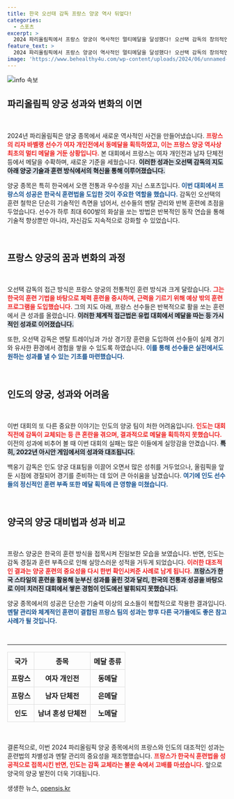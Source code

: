 ```yaml
---
title: 한국 오선태 감독 프랑스 양궁 역사 뒤엎다!
categories:
  - 스포츠
excerpt: >
  2024 파리올림픽에서 프랑스 양궁이 역사적인 멀티메달을 달성했다! 오선택 감독의 창의적인 훈련법 덕분에 남자 단체전 은메달, 여자 개인전 동메달을 획득하며 프랑스 양궁의 새로운 전환점을 맞았다. 반면 인도는 감독 경질로 처참한 성적을 기록했다.
feature_text: >
  2024 파리올림픽에서 프랑스 양궁이 역사적인 멀티메달을 달성했다! 오선택 감독의 창의적인 훈련법 덕분에 남자 단체전 은메달, 여자 개인전 동메달을 획득하며 프랑스 양궁의 새로운 전환점을 맞았다. 반면 인도는 감독 경질로 처참한 성적을 기록했다.
image: 'https://www.behealthy4u.com/wp-content/uploads/2024/06/unnamed-file.png'
---
```


<p><img src="https://www.behealthy4u.com/wp-content/uploads/2024/06/unnamed-file.png" alt="info 속보" /></p>

<h2 data-ke-size="size26">파리올림픽 양궁 성과와 변화의 이면</h2>

<p data-ke-size="size16">&nbsp;</p>

<p>2024년 파리올림픽은 양궁 종목에서 새로운 역사적인 사건을 만들어냈습니다. <b><span style="color: #ee2323;">프랑스의 리자 바벨랭 선수가 여자 개인전에서 동메달을 획득하였고, 이는 프랑스 양궁 역사상 최초의 멀티 메달을 거둔 상황입니다.</span></b> 본 대회에서 프랑스는 여자 개인전과 남자 단체전 등에서 메달을 수확하며, 새로운 기준을 세웠습니다. <b><span style="background-color: #21538527;">이러한 성과는 오선택 감독의 지도 아래 양궁 기술과 훈련 방식에서의 혁신을 통해 이루어졌습니다.</span></b></p>

<p>양궁 종목은 특히 한국에서  오랜 전통과 우수성을 지닌 스포츠입니다. <b><span style="color: #1a5490;">이번 대회에서 프랑스의 성공은 한국식 훈련법을 도입한 것이 주요한 역할을 했습니다.</span></b> 감독인 오선택의 훈련 철학은 단순히 기술적인 측면을 넘어서, 선수들의 멘탈 관리와 반복 훈련에 초점을 두었습니다. 선수가 하루 최대 600발의 화살을 쏘는 방법은 반복적인 동작 연습을 통해 기술적 향상뿐만 아니라, 자신감도 지속적으로 강화할 수 있었습니다. </p>

<p data-ke-size="size16">&nbsp;</p>

<h2 data-ke-size="size26">프랑스 양궁의 꿈과 변화의 과정</h2>

<p data-ke-size="size16">&nbsp;</p>

<p>오선택 감독의 접근 방식은 프랑스 양궁의 전통적인 훈련 방식과 크게 달랐습니다. <b><span style="color: #ee2323;">그는 한국의 훈련 기법을 바탕으로 체력 훈련을 중시하며, 근력을 기르기 위해 예상 밖의 훈련 프로그램을 도입했습니다.</span></b> 그의 지도 아래, 프랑스 선수들은 반복적으로 활을 쏘는 훈련에서 큰 성과를 올렸습니다.  <b><span style="background-color: #21538527;">이러한 체계적 접근법은 유럽 대회에서 메달을 따는 등 가시적인 성과로 이어졌습니다.</span></b></p>

<p>또한, 오선택 감독은 멘탈 트레이닝과 가상 경기장 훈련을 도입하여 선수들이 실제 경기와 유사한 환경에서 경험을 쌓을 수 있도록 하였습니다. <b><span style="color: #1a5490;">이를 통해 선수들은 실전에서도 원하는 성과를 낼 수 있는 기초를 마련했습니다.</span></b></p>

<p data-ke-size="size16">&nbsp;</p>

<h2 data-ke-size="size26">인도의 양궁, 성과와 어려움</h2>

<p data-ke-size="size16">&nbsp;</p>

<p>이번 대회의 또 다른 중요한 이야기는 인도의 양궁 팀이 처한 어려움입니다. <b><span style="color: #ee2323;">인도는 대회 직전에 감독이 교체되는 등 큰 혼란을 겪으며, 결과적으로 메달을 획득하지 못했습니다.</span></b> 이전의 성과에 비추어 볼 때 이번 대회의 실패는 많은 이들에게 실망감을 안겼습니다. <b><span style="background-color: #21538527;">특히, 2022년 아시안 게임에서의 성과와 대조됩니다.</span></b></p>

<p>백웅기 감독은 인도 양궁 대표팀을 이끌어 오면서 많은 성취를 거두었으나, 올림픽을 앞둔 시점에 경질되어 경기를 준비하는 데 있어 큰 아쉬움을 남겼습니다. <b><span style="color: #1a5490;">여기에 인도 선수들의 정신적인 훈련 부족 또한 메달 획득에 큰 영향을 미쳤습니다.</span></b></p>

<p data-ke-size="size16">&nbsp;</p>

<h2 data-ke-size="size26">양국의 양궁 대비법과 성과 비교</h2>

<p data-ke-size="size16">&nbsp;</p>

<p>프랑스 양궁은 한국의 훈련 방식을 접목시켜 진일보한 모습을 보였습니다. 반면, 인도는 감독 경질과 훈련 부족으로 인해 실망스러운 성적을 거두게 되었습니다. <b><span style="color: #ee2323;">이러한 대조적인 결과는 양궁 훈련의 중요성을 다시 한번 확인시켜준 사례로 남게 됩니다.</span></b> <b><span style="background-color: #21538527;">프랑스가 한국 스타일의 훈련을 활용해 눈부신 성과를 올린 것과 달리, 한국의 전통과 성공을 바탕으로 이미 치러진 대회에서 쌓은 경험이 인도에선 발휘되지 못했습니다.</span></b></p>

<p>양궁 종목에서의 성공은 단순한 기술력 이상의 요소들이 복합적으로 작용한 결과입니다. <b><span style="color: #1a5490;">멘탈 관리와 체계적인 훈련이 결합된 프랑스 팀의 성과는 향후 다른 국가들에도 좋은 참고 사례가 될 것입니다.</span></b></p>

<p data-ke-size="size16">&nbsp;</p>

<hr>

<table style="width: 100%; border-collapse: collapse;">
    <tr>
        <th style="border: 1px solid #ddd; text-align: center; height: 40px;"><b>국가</b></th>
        <th style="border: 1px solid #ddd; text-align: center; height: 40px;"><b>종목</b></th>
        <th style="border: 1px solid #ddd; text-align: center; height: 40px;"><b>메달 종류</b></th>
    </tr>
    <tr>
        <td style="border: 1px solid #ddd; text-align: center; height: 40px;"><b>프랑스</b></td>
        <td style="border: 1px solid #ddd; text-align: center; height: 40px;"><b>여자 개인전</b></td>
        <td style="border: 1px solid #ddd; text-align: center; height: 40px;"><b>동메달</b></td>
    </tr>
    <tr>
        <td style="border: 1px solid #ddd; text-align: center; height: 40px;"><b>프랑스</b></td>
        <td style="border: 1px solid #ddd; text-align: center; height: 40px;"><b>남자 단체전</b></td>
        <td style="border: 1px solid #ddd; text-align: center; height: 40px;"><b>은메달</b></td>
    </tr>
    <tr>
        <td style="border: 1px solid #ddd; text-align: center; height: 40px;"><b>인도</b></td>
        <td style="border: 1px solid #ddd; text-align: center; height: 40px;"><b>남녀 혼성 단체전</b></td>
        <td style="border: 1px solid #ddd; text-align: center; height: 40px;"><b>노메달</b></td>
    </tr>
</table>

<p data-ke-size="size16">&nbsp;</p>

<p>결론적으로, 이번 2024 파리올림픽 양궁 종목에서의 프랑스와 인도의 대조적인 성과는 훈련법의 차별성과 멘탈 관리의 중요성을 재조명했습니다. <b><span style="color: #ee2323;">프랑스가 한국식 훈련법을 성공적으로 접목시킨 반면, 인도는 감독 교체라는 불운 속에서 고배를 마셨습니다.</span></b> 앞으로 양국의 양궁 발전이 더욱 기대됩니다.</p>
생생한 뉴스, <a href="https://opensis.kr" rel="dofollow">opensis.kr</a>


